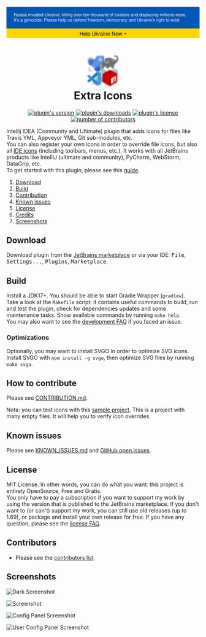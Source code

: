[![Stand With Ukraine](https://raw.githubusercontent.com/vshymanskyy/StandWithUkraine/main/banner2-direct.svg)](https://vshymanskyy.github.io/StandWithUkraine/)

<h1 align="center">
    <a href="https://plugins.jetbrains.com/plugin/11058-extra-icons">
      <img src="./src/main/resources/META-INF/pluginIcon.svg" width="84" height="84" alt="logo"/>
    </a><br/>
    Extra Icons
</h1>

<p align="center">
    <a href="https://plugins.jetbrains.com/plugin/11058-extra-icons"><img alt="plugin's version" src="https://img.shields.io/jetbrains/plugin/v/11058-extra-icons.svg"/></a>
    <a href="https://plugins.jetbrains.com/plugin/11058-extra-icons"><img alt="plugin's downloads" src="https://img.shields.io/jetbrains/plugin/d/11058-extra-icons.svg"/></a>
    <a href="https://github.com/jonathanlermitage/intellij-extra-icons-plugin/blob/master/LICENSE.txt"><img alt="plugin's license" src="https://img.shields.io/github/license/jonathanlermitage/intellij-extra-icons-plugin.svg"/></a>
    <a href="https://github.com/jonathanlermitage/intellij-extra-icons-plugin/graphs/contributors"><img alt="number of contributors" src="https://img.shields.io/github/contributors/jonathanlermitage/intellij-extra-icons-plugin"/></a><br>
</p>

Intellij IDEA (Community and Ultimate) plugin that adds icons for files like Travis YML, Appveyor YML, Git sub-modules, etc.  
You can also register your own icons in order to override file icons, but also all [IDE icons](https://jetbrains.design/intellij/resources/icons_list/) (including toolbars, menus, etc.). It works with all JetBrains products like IntelliJ (ultimate and community), PyCharm, WebStorm, DataGrip, etc.  
To get started with this plugin, please see this [guide](docs/GET_STARTED.md).

1. [Download](#download)
2. [Build](#build)  
3. [Contribution](#how-to-contribute)  
4. [Known issues](#known-issues)  
5. [License](#license)  
6. [Credits](#contributors)  
7. [Screenshots](#screenshots)  

## Download

Download plugin from the [JetBrains marketplace](https://plugins.jetbrains.com/plugin/11058-extra-icons) or via your IDE: <kbd>File</kbd>, <kbd>Settings...</kbd>, <kbd>Plugins</kbd>, <kbd>Marketplace</kbd>.

## Build

Install a JDK17+. You should be able to start Gradle Wrapper (`gradlew`).  
Take a look at the `Makefile` script: it contains useful commands to build, run and test the plugin, check for dependencies updates and some maintenance tasks. Show available commands by running `make help`.  
You may also want to see the [development FAQ](./docs/DEV_FAQ.md) if you faced an issue.

### Optimizations

Optionally, you may want to install SVGO in order to optimize SVG icons. Install SVGO with `npm install -g svgo`, then optimize SVG files by running `make svgo`.

## How to contribute

Please see [CONTRIBUTION.md](CONTRIBUTION.md).

Nota: you can test icons with this [sample project](https://github.com/jonathanlermitage/intellij-extra-icons-plugin/tree/sample-project). This is a project with many empty files. It will help you to verify icon overrides.

## Known issues

Please see [KNOWN_ISSUES.md](KNOWN_ISSUES.md) and [GitHub open issues](https://github.com/jonathanlermitage/intellij-extra-icons-plugin/issues).

## License

MIT License. In other words, you can do what you want: this project is entirely OpenSource, Free and Gratis.  
You only have to pay a subscription if you want to support my work by using the version that is published to the JetBrains marketplace. If you don't want to (or can't) support my work, you can still use old releases (up to 1.69), or package and install your own release for free. If you have any question, please see the [license FAQ](docs/LICENSE_FAQ.md).

## Contributors

* Please see the [contributors list](https://github.com/jonathanlermitage/intellij-extra-icons-plugin/graphs/contributors)

## Screenshots

![Dark Screenshot](docs/screenshots/intellijidea-ce_dark.png)

![Screenshot](docs/screenshots/intellijidea-ce.png)

![Config Panel Screenshot](docs/screenshots/config-panel.png)

![User Config Panel Screenshot](docs/screenshots/config-panel-user-tab.png)

